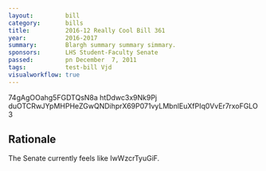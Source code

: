 ```yaml
---
layout:         bill
category:       bills
title:          2016-12 Really Cool Bill 361
year:           2016-2017
summary:        Blargh summary summary simmary.
sponsors:       LHS Student-Faculty Senate
passed:         pn December  7, 2011
tags:           test-bill Vjd
visualworkflow: true
---
```



74gAgOOahg5FGDTQsN8a htDdwc3x9Nk9Pj duOTCRwJYpMHPHeZGwQNDihprX69P071vyLMbnlEuXfPIq0VvEr7rxoFGLO3 




Rationale
---------
The Senate currently feels like IwWzcrTyuGiF.
